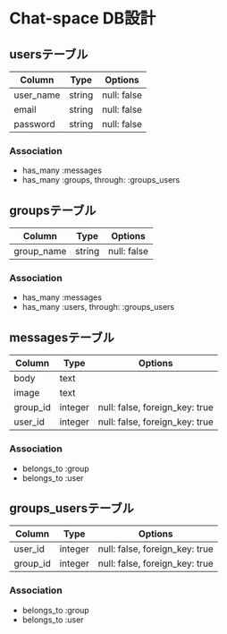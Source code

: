 <!-- # README -->

<!-- This README would normally document whatever steps are necessary to get the
application up and running.

Things you may want to cover:

* Ruby version

* System dependencies

* Configuration

* Database creation

* Database initialization -->

# Chat-space DB設計
## usersテーブル
|Column|Type|Options|
|------|----|-------|
|user_name|string|null: false|
|email|string|null: false|
|password|string|null: false|
### Association
- has_many :messages
- has_many :groups,  through:  :groups_users

## groupsテーブル
|Column|Type|Options|
|------|----|-------|
|group_name|string|null: false|
### Association
- has_many :messages
- has_many :users,  through: :groups_users

## messagesテーブル
|Column|Type|Options|
|------|----|-------|
|body|text||
|image|text||
|group_id|integer|null: false, foreign_key: true|
|user_id|integer|null: false, foreign_key: true|
### Association
- belongs_to :group
- belongs_to :user

## groups_usersテーブル
|Column|Type|Options|
|------|----|-------|
|user_id|integer|null: false, foreign_key: true|
|group_id|integer|null: false, foreign_key: true|
### Association
- belongs_to :group
- belongs_to :user

<!-- * How to run the test suite

* Services (job queues, cache servers, search engines, etc.)

* Deployment instructions

* ... -->
